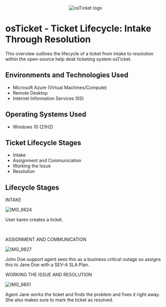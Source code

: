 <p align="center">
<img src="https://i.imgur.com/Clzj7Xs.png" alt="osTicket logo"/>
</p>

<h1>osTicket - Ticket Lifecycle: Intake Through Resolution</h1>
This overview outlines the lifecycle of a ticket from intake to resolution within the open-source help desk ticketing system osTicket.<br />




<h2>Environments and Technologies Used</h2>

- Microsoft Azure (Virtual Machines/Compute)
- Remote Desktop
- Internet Information Services (IIS)

<h2>Operating Systems Used </h2>

- Windows 10</b> (21H2)

<h2>Ticket Lifecycle Stages</h2>

- Intake
- Assignment and Communication
- Working the Issue
- Resolution

<h2>Lifecycle Stages</h2>

<p>
              INTAKE             
</p>
                                                       

![IMG_9824](https://github.com/user-attachments/assets/1e70f7e6-9ebb-4526-8d62-73a806c9817d)

User karen creates a ticket.
</p>

</p>
<br />

<p>
       ASSIGNMENT AND COMMUNICATION    
</p>

                                       

![IMG_9827](https://github.com/user-attachments/assets/a2ee180f-46fd-4a08-badb-c4afad447c10)

John Doe support agent sees this as a business critical outage so assigns this to Jane Doe with a SEV-A SLA Plan.


<p>
WORKING THE ISSUE AND RESOLUTION
</p>

![IMG_9851](https://github.com/user-attachments/assets/40f9fe2a-79b0-498c-a2d5-62cd317eb648)

</p>
<p>
Agent Jane works the ticket and finds the problem and fixes it right away. She also makes sure to mark the ticket as resolved. 
</p>
<br />
